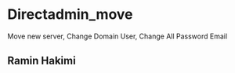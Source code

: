 # Directadmin_move
Move new server, Change Domain User, Change All Password Email
  ## Ramin Hakimi
